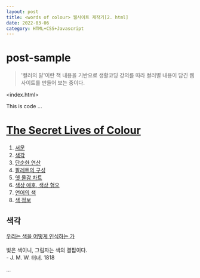```yaml
---
layout: post
title: <words of colour> 웹사이트 제작기[2. html]
date: 2022-03-06 
category: HTML+CSS+Javascript
---
```

# post-sample
  
> '컬러의 말'이란 책 내용을 기반으로 생활코딩 강의를 따라 컬러별 내용이 담긴 웹사이트를 만들어 보는 중이다.

<index.html>

This is code
...
<!doctype html>
<html>
<head>
  <title>The secret lives of colour-색각</title>
  <meta charset="utf-8">
<link rel="stylesheet" href="style.css">
</head>
<body>
  <h1><a href="index.html">The Secret Lives of Colour</a></h1>
  <div id="grid">
  <ol>
    <li><a href="1.html">서문</a></li>
    <li><a href="2.html">색각</a></li>
    <li><a href="3.html">단순한 연산</a></li>
    <li><a href="4.html">팔레트의 구성</a></li>
    <li><a href="5.html">옛 물감 차트</a></li>
    <li><a href="6.html">색상 애호, 색상 혐오</a></li>
    <li><a href="7.html">언어의 색</a></li>
    <li><a href="8.html">색 정보</a></li>
  </ol>
  <div id="article">
    <h2>색각</h2>
    <p>
    <u>우리는 색을 어떻게 인식하는 가</u><br><br>
    빛은 색이니, 그림자는 색의 결핍이다.<br>
    - J. M. W. 터너. 1818
   </p>
 </div>
</div>
</body>
</html>  
...
